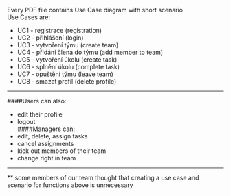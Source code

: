 Every PDF file contains Use Case diagram with short scenario <br />
Use Cases are:
- UC1 - registrace (registration)
- UC2 - přihlášení (login)
- UC3 - vytvoření týmu (create team)
- UC4 - přidání člena do týmu (add member to team)
- UC5 - vytvoření úkolu (create task)
- UC6 - splnění úkolu (complete task)
- UC7 - opuštění týmu (leave team)
- UC8 - smazat profil (delete profile)
---
####Users can also: 
- edit their profile
- logout<br/>
####Managers can:
- edit, delete, assign tasks
- cancel assignments
- kick out members of their team
- change right in team

---
** some members of our team thought that creating a use case and scenario for functions above is unnecessary
